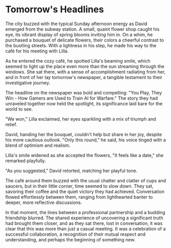 # Tomorrow's Headlines

The city buzzed with the typical Sunday afternoon energy as David emerged from the subway station. A small, quaint flower shop caught his eye, its vibrant display of spring blooms inviting him in. On a whim, he purchased a bouquet of delicate flowers, their colors a cheerful contrast to the bustling streets. With a lightness in his step, he made his way to the café for his meeting with Lilla.

As he entered the cozy café, he spotted Lilla's beaming smile, which seemed to light up the place even more than the sun streaming through the windows. She sat there, with a sense of accomplishment radiating from her, and in front of her lay tomorrow's newspaper, a tangible testament to their investigative journey.

The headline on the newspaper was bold and compelling: "You Play, They Win - How Gamers are Used to Train AI for Warfare." The story they had unraveled together now held the spotlight, its significance laid bare for the world to see.

"We won," Lilla exclaimed, her eyes sparkling with a mix of triumph and relief.

David, handing her the bouquet, couldn't help but share in her joy, despite his more cautious outlook. "Only this round," he said, his voice tinged with a blend of optimism and realism.

Lilla's smile widened as she accepted the flowers, "It feels like a date," she remarked playfully.

"As you suggested," David retorted, matching her playful tone.

The café around them buzzed with the usual chatter and clatter of cups and saucers, but in their little corner, time seemed to slow down. They sat, savoring their coffee and the quiet victory they had achieved. Conversation flowed effortlessly between them, ranging from lighthearted banter to deeper, more reflective discussions.

In that moment, the lines between a professional partnership and a budding friendship blurred. The shared experience of uncovering a significant truth had brought them closer, and as they sat there, lost in conversation, it was clear that this was more than just a casual meeting. It was a celebration of a successful collaboration, a recognition of their mutual respect and understanding, and perhaps the beginning of something new.
